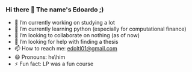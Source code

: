 ### Hi there 👋 The name's Edoardo ;)

- 🔭 I’m currently working on studying a lot
- 🌱 I’m currently learning python (especially for computational finance)
- 👯 I’m looking to collaborate on nothing (as of now)
- 🤔 I’m looking for help with finding a thesis 
- 📫 How to reach me: edoltl01@gmail.com
- 😄 Pronouns: he\him
- ⚡ Fun fact: LP was a fun course
